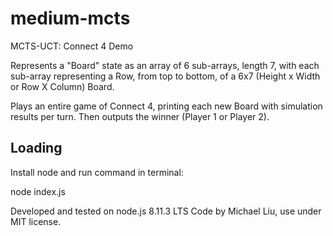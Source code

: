 # medium-mcts

MCTS-UCT: Connect 4 Demo

Represents a "Board" state as an array of 6 sub-arrays, length 7, with each sub-array representing a Row, from top to bottom, of a 6x7 (Height x Width or Row X Column) Board.

Plays an entire game of Connect 4, printing each new Board with simulation results per turn.
Then outputs the winner (Player 1 or Player 2).

## Loading

Install node and run command in terminal:

  node index.js

Developed and tested on node.js 8.11.3 LTS
Code by Michael Liu, use under MIT license.
